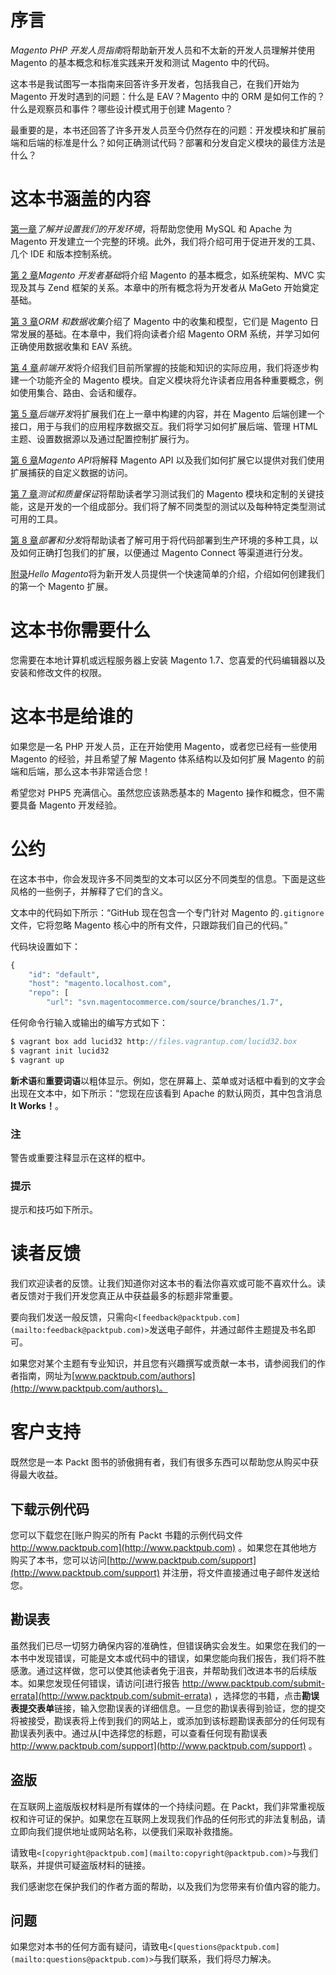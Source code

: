 # 序言

*Magento PHP 开发人员指南*将帮助新开发人员和不太新的开发人员理解并使用 Magento 的基本概念和标准实践来开发和测试 Magento 中的代码。

这本书是我试图写一本指南来回答许多开发者，包括我自己，在我们开始为 Magento 开发时遇到的问题：什么是 EAV？Magento 中的 ORM 是如何工作的？什么是观察员和事件？哪些设计模式用于创建 Magento？

最重要的是，本书还回答了许多开发人员至今仍然存在的问题：开发模块和扩展前端和后端的标准是什么？如何正确测试代码？部署和分发自定义模块的最佳方法是什么？

# 这本书涵盖的内容

[第一章](1.html "Chapter 1. Understanding and Setting Up Our Development Environment")*了解并设置我们的开发环境*，将帮助您使用 MySQL 和 Apache 为 Magento 开发建立一个完整的环境。此外，我们将介绍可用于促进开发的工具、几个 IDE 和版本控制系统。

[第 2 章](2.html "Chapter 2. Magento Fundamentals for Developers")*Magento 开发者基础*将介绍 Magento 的基本概念，如系统架构、MVC 实现及其与 Zend 框架的关系。本章中的所有概念将为开发者从 MaGeto 开始奠定基础。

[第 3 章](3.html "Chapter 3. ORM and Data Collections")*ORM 和数据收集*介绍了 Magento 中的收集和模型，它们是 Magento 日常发展的基础。在本章中，我们将向读者介绍 Magento ORM 系统，并学习如何正确使用数据收集和 EAV 系统。

[第 4 章](4.html "Chapter 4. Frontend Development")*前端开发*将介绍我们目前所掌握的技能和知识的实际应用，我们将逐步构建一个功能齐全的 Magento 模块。自定义模块将允许读者应用各种重要概念，例如使用集合、路由、会话和缓存。

[第 5 章](5.html "Chapter 5. Backend Development")*后端开发*将扩展我们在上一章中构建的内容，并在 Magento 后端创建一个接口，用于与我们的应用程序数据交互。我们将学习如何扩展后端、管理 HTML 主题、设置数据源以及通过配置控制扩展行为。

[第 6 章](6.html "Chapter 6. The Magento API")*Magento API*将解释 Magento API 以及我们如何扩展它以提供对我们使用扩展捕获的自定义数据的访问。

[第 7 章](7.html "Chapter 7. Testing and Quality Assurance")*测试和质量保证*将帮助读者学习测试我们的 Magento 模块和定制的关键技能，这是开发的一个组成部分。我们将了解不同类型的测试以及每种特定类型测试可用的工具。

[第 8 章](8.html "Chapter 8. Deployment and Distribution")*部署和分发*将帮助读者了解可用于将代码部署到生产环境的多种工具，以及如何正确打包我们的扩展，以便通过 Magento Connect 等渠道进行分发。

[附录](9.html "Appendix A. Hello Magento")*Hello Magento*将为新开发人员提供一个快速简单的介绍，介绍如何创建我们的第一个 Magento 扩展。

# 这本书你需要什么

您需要在本地计算机或远程服务器上安装 Magento 1.7、您喜爱的代码编辑器以及安装和修改文件的权限。

# 这本书是给谁的

如果您是一名 PHP 开发人员，正在开始使用 Magento，或者您已经有一些使用 Magento 的经验，并且希望了解 Magento 体系结构以及如何扩展 Magento 的前端和后端，那么这本书非常适合您！

希望您对 PHP5 充满信心。虽然您应该熟悉基本的 Magento 操作和概念，但不需要具备 Magento 开发经验。

# 公约

在这本书中，你会发现许多不同类型的文本可以区分不同类型的信息。下面是这些风格的一些例子，并解释了它们的含义。

文本中的代码如下所示：“GitHub 现在包含一个专门针对 Magento 的`.gitignore`文件，它将忽略 Magento 核心中的所有文件，只跟踪我们自己的代码。”

代码块设置如下：

```php
{
    "id": "default",
    "host": "magento.localhost.com",
    "repo": [
        "url": "svn.magentocommerce.com/source/branches/1.7",
```

任何命令行输入或输出的编写方式如下：

```php
$ vagrant box add lucid32 http://files.vagrantup.com/lucid32.box
$ vagrant init lucid32
$ vagrant up
```

**新术语**和**重要词语**以粗体显示。例如，您在屏幕上、菜单或对话框中看到的文字会出现在文本中，如下所示：“您现在应该看到 Apache 的默认网页，其中包含消息**It Works！**。

### 注

警告或重要注释显示在这样的框中。

### 提示

提示和技巧如下所示。

# 读者反馈

我们欢迎读者的反馈。让我们知道你对这本书的看法你喜欢或可能不喜欢什么。读者反馈对于我们开发您真正从中获益最多的标题非常重要。

要向我们发送一般反馈，只需向`<[feedback@packtpub.com](mailto:feedback@packtpub.com)>`发送电子邮件，并通过邮件主题提及书名即可。

如果您对某个主题有专业知识，并且您有兴趣撰写或贡献一本书，请参阅我们的作者指南，网址为[www.packtpub.com/authors](http://www.packtpub.com/authors)。

# 客户支持

既然您是一本 Packt 图书的骄傲拥有者，我们有很多东西可以帮助您从购买中获得最大收益。

## 下载示例代码

您可以下载您在[账户购买的所有 Packt 书籍的示例代码文件 http://www.packtpub.com](http://www.packtpub.com) 。如果您在其他地方购买了本书，您可以访问[http://www.packtpub.com/support](http://www.packtpub.com/support) 并注册，将文件直接通过电子邮件发送给您。

## 勘误表

虽然我们已尽一切努力确保内容的准确性，但错误确实会发生。如果您在我们的一本书中发现错误，可能是文本或代码中的错误，如果您能向我们报告，我们将不胜感激。通过这样做，您可以使其他读者免于沮丧，并帮助我们改进本书的后续版本。如果您发现任何错误，请访问[进行报告 http://www.packtpub.com/submit-errata](http://www.packtpub.com/submit-errata) ，选择您的书籍，点击**勘误表****提交****表单**链接，输入您勘误表的详细信息。一旦您的勘误表得到验证，您的提交将被接受，勘误表将上传到我们的网站上，或添加到该标题勘误表部分的任何现有勘误表列表中。通过从[中选择您的标题，可以查看任何现有勘误表 http://www.packtpub.com/support](http://www.packtpub.com/support) 。

## 盗版

在互联网上盗版版权材料是所有媒体的一个持续问题。在 Packt，我们非常重视版权和许可证的保护。如果您在互联网上发现我们作品的任何形式的非法复制品，请立即向我们提供地址或网站名称，以便我们采取补救措施。

请致电`<[copyright@packtpub.com](mailto:copyright@packtpub.com)>`与我们联系，并提供可疑盗版材料的链接。

我们感谢您在保护我们的作者方面的帮助，以及我们为您带来有价值内容的能力。

## 问题

如果您对本书的任何方面有疑问，请致电`<[questions@packtpub.com](mailto:questions@packtpub.com)>`与我们联系，我们将尽力解决。